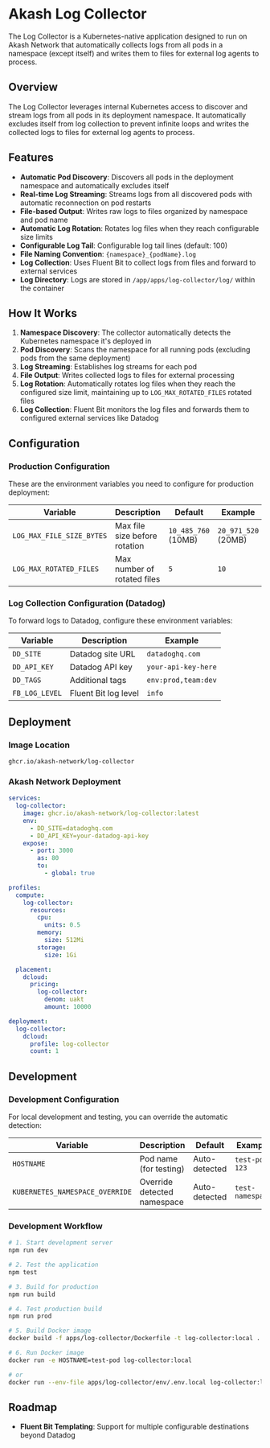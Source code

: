 # Akash Log Collector

The Log Collector is a Kubernetes-native application designed to run on Akash Network that automatically collects logs from all pods in a namespace (except itself) and writes them to files for external log agents to process.

## Overview

The Log Collector leverages internal Kubernetes access to discover and stream logs from all pods in its deployment namespace. It automatically excludes itself from log collection to prevent infinite loops and writes the collected logs to files for external log agents to process.

## Features

- **Automatic Pod Discovery**: Discovers all pods in the deployment namespace and automatically excludes itself
- **Real-time Log Streaming**: Streams logs from all discovered pods with automatic reconnection on pod restarts
- **File-based Output**: Writes raw logs to files organized by namespace and pod name
- **Automatic Log Rotation**: Rotates log files when they reach configurable size limits
- **Configurable Log Tail**: Configurable log tail lines (default: 100)
- **File Naming Convention**: `{namespace}_{podName}.log`
- **Log Collection**: Uses Fluent Bit to collect logs from files and forward to external services
- **Log Directory**: Logs are stored in `/app/apps/log-collector/log/` within the container

## How It Works

1. **Namespace Discovery**: The collector automatically detects the Kubernetes namespace it's deployed in
2. **Pod Discovery**: Scans the namespace for all running pods (excluding pods from the same deployment)
3. **Log Streaming**: Establishes log streams for each pod
4. **File Output**: Writes collected logs to files for external processing
5. **Log Rotation**: Automatically rotates log files when they reach the configured size limit, maintaining up to `LOG_MAX_ROTATED_FILES` rotated files
6. **Log Collection**: Fluent Bit monitors the log files and forwards them to configured external services like Datadog

## Configuration

### Production Configuration

These are the environment variables you need to configure for production deployment:

| Variable                  | Description                   | Default             | Example             |
| ------------------------- | ----------------------------- | ------------------- | ------------------- |
| `LOG_MAX_FILE_SIZE_BYTES` | Max file size before rotation | `10_485_760` (10MB) | `20_971_520` (20MB) |
| `LOG_MAX_ROTATED_FILES`   | Max number of rotated files   | `5`                 | `10`                |

### Log Collection Configuration (Datadog)

To forward logs to Datadog, configure these environment variables:

| Variable       | Description          | Example             |
| -------------- | -------------------- | ------------------- |
| `DD_SITE`      | Datadog site URL     | `datadoghq.com`     |
| `DD_API_KEY`   | Datadog API key      | `your-api-key-here` |
| `DD_TAGS`      | Additional tags      | `env:prod,team:dev` |
| `FB_LOG_LEVEL` | Fluent Bit log level | `info`              |

## Deployment

### Image Location

```text
ghcr.io/akash-network/log-collector
```

### Akash Network Deployment

```yaml
services:
  log-collector:
    image: ghcr.io/akash-network/log-collector:latest
    env:
      - DD_SITE=datadoghq.com
      - DD_API_KEY=your-datadog-api-key
    expose:
      - port: 3000
        as: 80
        to:
          - global: true

profiles:
  compute:
    log-collector:
      resources:
        cpu:
          units: 0.5
        memory:
          size: 512Mi
        storage:
          size: 1Gi

  placement:
    dcloud:
      pricing:
        log-collector:
          denom: uakt
          amount: 10000

deployment:
  log-collector:
    dcloud:
      profile: log-collector
      count: 1
```

## Development

### Development Configuration

For local development and testing, you can override the automatic detection:

| Variable                        | Description                 | Default       | Example          |
| ------------------------------- | --------------------------- | ------------- | ---------------- |
| `HOSTNAME`                      | Pod name (for testing)      | Auto-detected | `test-pod-123`   |
| `KUBERNETES_NAMESPACE_OVERRIDE` | Override detected namespace | Auto-detected | `test-namespace` |

### Development Workflow

```bash
# 1. Start development server
npm run dev

# 2. Test the application
npm test

# 3. Build for production
npm run build

# 4. Test production build
npm run prod

# 5. Build Docker image
docker build -f apps/log-collector/Dockerfile -t log-collector:local .

# 6. Run Docker image
docker run -e HOSTNAME=test-pod log-collector:local

# or
docker run --env-file apps/log-collector/env/.env.local log-collector:local
```

## Roadmap

- **Fluent Bit Templating**: Support for multiple configurable destinations beyond Datadog

